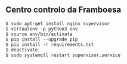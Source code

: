 ## Centro controlo da Framboesa

```
$ sudo apt-get install nginx supervisor
$ virtualenv -p python3 env
$ source env/bin/activate
$ pip install --upgrade pip
$ pip install -r requirements.txt
$ deactivate
$ sudo systemctl restart supervisor.service
```
